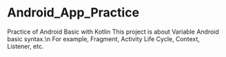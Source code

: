 # Android_App_Practice
Practice of Android Basic with Kotlin
This project is about Variable Android basic syntax.\n
For example, Fragment, Activity Life Cycle, Context, Listener, etc.
